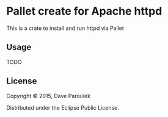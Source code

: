 # Pallet create for Apache httpd

This is a crate to install and run httpd via Pallet

## Usage

TODO

## License

Copyright © 2015, Dave Paroulek

Distributed under the Eclipse Public License.
